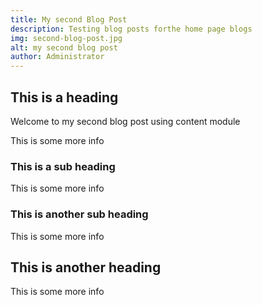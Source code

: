 ```yaml
---
title: My second Blog Post
description: Testing blog posts forthe home page blogs
img: second-blog-post.jpg
alt: my second blog post
author: Administrator
---
```


## This is a heading
Welcome to my second blog post using content module

This is some more info

### This is a sub heading

This is some more info

### This is another sub heading

This is some more info

## This is another heading

This is some more info

